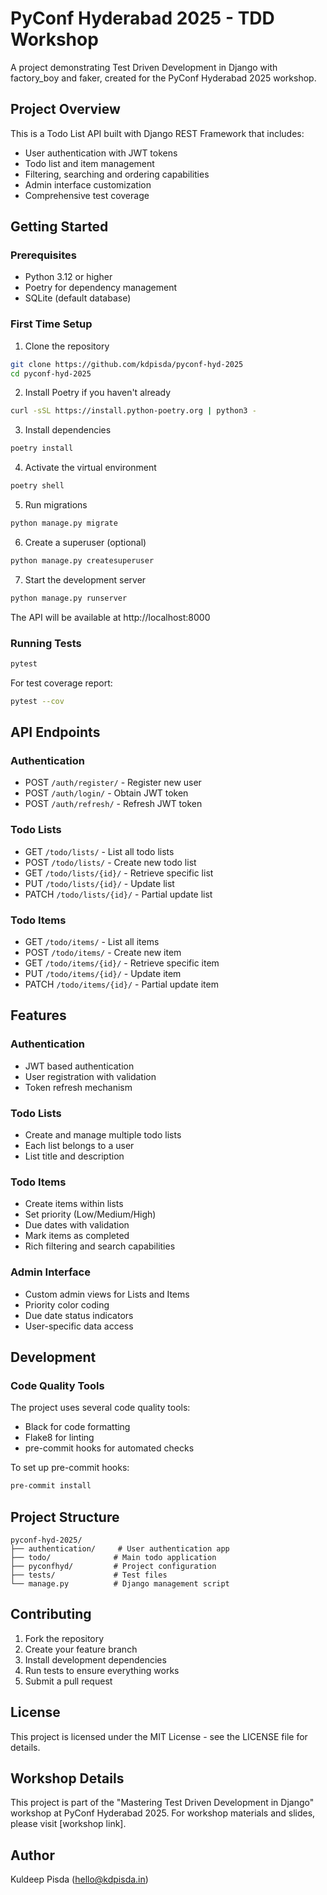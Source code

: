 # PyConf Hyderabad 2025 - TDD Workshop

A project demonstrating Test Driven Development in Django with factory_boy and faker, created for the PyConf Hyderabad 2025 workshop.

## Project Overview

This is a Todo List API built with Django REST Framework that includes:

- User authentication with JWT tokens
- Todo list and item management
- Filtering, searching and ordering capabilities
- Admin interface customization
- Comprehensive test coverage

## Getting Started

### Prerequisites
- Python 3.12 or higher
- Poetry for dependency management
- SQLite (default database)

### First Time Setup

1. Clone the repository
```bash
git clone https://github.com/kdpisda/pyconf-hyd-2025
cd pyconf-hyd-2025
```

2. Install Poetry if you haven't already
```bash
curl -sSL https://install.python-poetry.org | python3 -
```

3. Install dependencies
```bash
poetry install
```

4. Activate the virtual environment
```bash
poetry shell
```

5. Run migrations
```bash
python manage.py migrate
```

6. Create a superuser (optional)
```bash
python manage.py createsuperuser
```

7. Start the development server
```bash
python manage.py runserver
```

The API will be available at http://localhost:8000

### Running Tests
```bash
pytest
```

For test coverage report:
```bash
pytest --cov
```

## API Endpoints

### Authentication
- POST `/auth/register/` - Register new user
- POST `/auth/login/` - Obtain JWT token
- POST `/auth/refresh/` - Refresh JWT token

### Todo Lists
- GET `/todo/lists/` - List all todo lists
- POST `/todo/lists/` - Create new todo list
- GET `/todo/lists/{id}/` - Retrieve specific list
- PUT `/todo/lists/{id}/` - Update list
- PATCH `/todo/lists/{id}/` - Partial update list

### Todo Items
- GET `/todo/items/` - List all items
- POST `/todo/items/` - Create new item
- GET `/todo/items/{id}/` - Retrieve specific item
- PUT `/todo/items/{id}/` - Update item
- PATCH `/todo/items/{id}/` - Partial update item

## Features

### Authentication
- JWT based authentication
- User registration with validation
- Token refresh mechanism

### Todo Lists
- Create and manage multiple todo lists
- Each list belongs to a user
- List title and description

### Todo Items
- Create items within lists
- Set priority (Low/Medium/High)
- Due dates with validation
- Mark items as completed
- Rich filtering and search capabilities

### Admin Interface
- Custom admin views for Lists and Items
- Priority color coding
- Due date status indicators
- User-specific data access

## Development

### Code Quality Tools
The project uses several code quality tools:

- Black for code formatting
- Flake8 for linting
- pre-commit hooks for automated checks

To set up pre-commit hooks:
```bash
pre-commit install
```

## Project Structure
```
pyconf-hyd-2025/
├── authentication/     # User authentication app
├── todo/              # Main todo application
├── pyconfhyd/         # Project configuration
├── tests/             # Test files
└── manage.py          # Django management script
```

## Contributing

1. Fork the repository
2. Create your feature branch
3. Install development dependencies
4. Run tests to ensure everything works
5. Submit a pull request

## License

This project is licensed under the MIT License - see the LICENSE file for details.

## Workshop Details

This project is part of the "Mastering Test Driven Development in Django" workshop at PyConf Hyderabad 2025. For workshop materials and slides, please visit [workshop link].

## Author

Kuldeep Pisda (hello@kdpisda.in)
